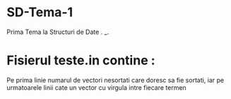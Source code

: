 # SD-Tema-1
Prima Tema la Structuri de Date . _.

# Fisierul teste.in contine :
Pe prima linie numarul de vectori nesortati care doresc sa fie sortati, iar pe urmatoarele linii cate un vector cu virgula intre fiecare termen
